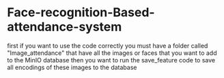 # Face-recognition-Based-attendance-system
first if you want to use the code correctly you must have a folder called "Image_attendance" that have all the images or faces that you want to add to the MinIO database
then you want to run the save_feature code to save all encodings of these images to the database
